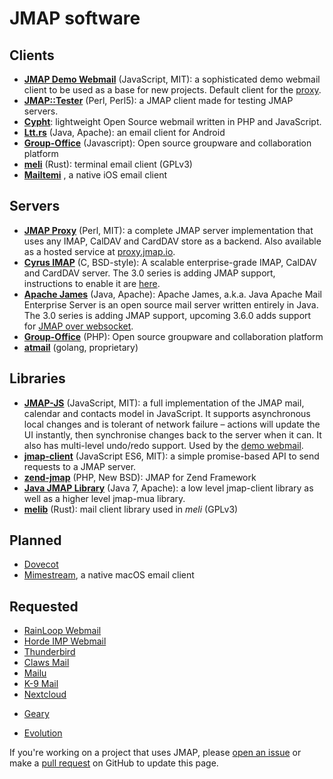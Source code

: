 # JMAP software

## Clients

* **[JMAP Demo Webmail](https://github.com/jmapio/jmap-demo-webmail)** (JavaScript, MIT): a sophisticated demo webmail client to be used as a base for new projects. Default client for the [proxy](https://proxy.jmap.io).
* **[JMAP::Tester](https://metacpan.org/pod/JMAP::Tester)** (Perl, Perl5): a JMAP client made for testing JMAP servers.
* **[Cypht](https://github.com/jasonmunro/cypht/issues/180)**: lightweight Open Source webmail written in PHP and JavaScript.
* **[Ltt.rs](https://github.com/iNPUTmice/lttrs-android)** (Java, Apache): an email client for Android
* **[Group-Office](https://github.com/Intermesh/groupoffice)** (Javascript): Open source groupware and collaboration platform
* **[meli](https://meli.delivery)** (Rust): terminal email client (GPLv3)
* **[Mailtemi](https://mailtemi.com)** , a native iOS email client

## Servers

* **[JMAP Proxy](https://github.com/jmapio/jmap-perl)** (Perl, MIT): a complete JMAP server implementation that uses any IMAP, CalDAV and CardDAV store as a backend. Also available as a hosted service at [proxy.jmap.io](https://proxy.jmap.io).
* **[Cyrus IMAP](https://www.cyrusimap.org/imap/download/release-notes/3.0/x/3.0.3.html)** (C, BSD-style): A scalable enterprise-grade IMAP, CalDAV and CardDAV server. The 3.0 series is adding JMAP support, instructions to enable it are [here](https://www.cyrusimap.org/dev/imap/developer/jmap.html).
* **[Apache James](http://james.apache.org/)** (Java, Apache): Apache James, a.k.a. Java Apache Mail Enterprise Server is an open source mail server written entirely in Java. The 3.0 series is adding JMAP support, upcoming 3.6.0 adds support for [JMAP over websocket](https://www.rfc-editor.org/rfc/rfc8887.html).
* **[Group-Office](https://github.com/Intermesh/groupoffice)** (PHP): Open source groupware and collaboration platform
* **[atmail](https://www.atmail.com/blog/jmap-rfc-8620/)** (golang, proprietary)

## Libraries

* **[JMAP-JS](https://github.com/jmapio/jmap-js)** (JavaScript, MIT): a full implementation of the JMAP mail, calendar and contacts model in JavaScript. It supports asynchronous local changes and is tolerant of network failure – actions will update the UI instantly, then synchronise changes back to the server when it can. It also has multi-level undo/redo support. Used by the [demo webmail](https://github.com/jmapio/jmap-demo-webmail).
* **[jmap-client](https://github.com/linagora/jmap-client)** (JavaScript ES6, MIT): a simple promise-based API to send requests to a JMAP server.
* **[zend-jmap](https://github.com/WikiSuite/zend-jmap)** (PHP, New BSD): JMAP for Zend Framework
* **[Java JMAP Library](https://github.com/iNPUTmice/jmap)** (Java 7, Apache): a low level jmap-client library as well as a higher level jmap-mua library.
* **[melib](https://meli.delivery)** (Rust): mail client library used in *meli* (GPLv3)


## Planned

* [Dovecot](https://dovecot.org/pipermail/dovecot/2016-November/106262.html)
* [Mimestream](https://mimestream.com/), a native macOS email client


## Requested

* [RainLoop Webmail](https://github.com/RainLoop/rainloop-webmail/issues/1378)
* [Horde IMP Webmail](https://bugs.horde.org/ticket/14683)
* [Thunderbird](https://bugzilla.mozilla.org/show_bug.cgi?id=1322991)
* [Claws Mail](https://www.thewildbeast.co.uk/claws-mail/bugzilla/show_bug.cgi?id=4057)
* [Mailu](https://github.com/Mailu/Mailu/issues/471)
* [K-9 Mail](https://github.com/k9mail/k-9/issues/3272)
* [Nextcloud](https://github.com/nextcloud/server/issues/17802)
- [Geary](https://gitlab.gnome.org/GNOME/geary/-/issues/327)
* [Evolution](https://gitlab.gnome.org/GNOME/evolution/-/issues/364)

If you're working on a project that uses JMAP, please [open an issue](https://github.com/jmapio/jmap/issues) or make a [pull request](https://github.com/jmapio/jmap/pulls) on GitHub to update this page.
